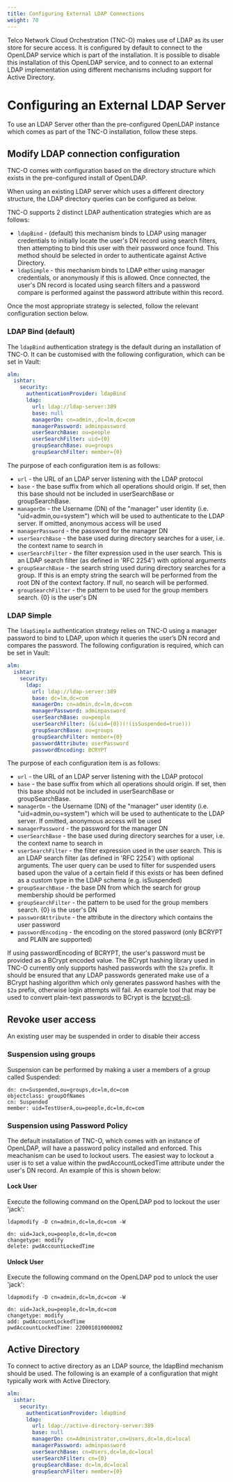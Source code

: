 ```yaml
---
title: Configuring External LDAP Connections
weight: 70
---
```


Telco Network Cloud Orchestration (TNC-O) makes use of LDAP as its user store for secure access. It is configured by default to connect to the OpenLDAP service which is part of the installation. It is possible to disable this installation of this OpenLDAP service, and to connect to an external LDAP implementation using different mechanisms including support for Active Directory.

# Configuring an External LDAP Server

To use an LDAP Server other than the pre-configured OpenLDAP instance which comes as part of the TNC-O installation, follow these steps.

## Modify LDAP connection configuration

TNC-O comes with configuration based on the directory structure which exists in the pre-configured install of OpenLDAP.

When using an existing LDAP server which uses a different directory structure, the LDAP directory queries can be configured as below.

TNC-O supports 2 distinct LDAP authentication strategies which are as follows:

- `ldapBind` - (default) this mechanism binds to LDAP using manager credentials to initially locate the user's DN record using search filters, then attempting to bind this user with their password once found. This method should be selected in order to authenticate against Active Directory.
- `ldapSimple` - this mechanism binds to LDAP either using manager credentials, or anonymously if this is allowed. Once connected, the user's DN record is located using search filters and a password compare is performed against the password attribute within this record.

Once the most appropriate strategy is selected, follow the relevant configuration section below.

### LDAP Bind (default)

The `ldapBind` authentication strategy is the default during an installation of TNC-O. It can be customised with the following configuration, which can be set in Vault:

```yaml
alm:
  ishtar:
    security:
      authenticationProvider: ldapBind
      ldap:
        url: ldap://ldap-server:389
        base: null        
        managerDn: cn=admin,,dc=lm,dc=com
        managerPassword: adminpassword  
        userSearchBase: ou=people
        userSearchFilter: uid={0}
        groupSearchBase: ou=groups
        groupSearchFilter: member={0}
```

The purpose of each configuration item is as follows:

- `url` - the URL of an LDAP server listening with the LDAP protocol
- `base` - the base suffix from which all operations should origin. If set, then this base should not be included in userSearchBase or groupSearchBase.
- `managerDn` - the Username (DN) of the "manager" user identity (i.e. "uid=admin,ou=system") which will be used to authenticate to the LDAP server. If omitted, anonymous access will be used
- `managerPassword` - the password for the manager DN
- `userSearchBase` - the base used during directory searches for a user, i.e. the context name to search in
- `userSearchFilter` - the filter expression used in the user search. This is an LDAP search filter (as defined in 'RFC 2254') with optional arguments
- `groupSearchBase` - the search string used during directory searches for a group. If this is an empty string the search will be performed from the root DN of the context factory. If null, no search will be performed.
- `groupSearchFilter` - the pattern to be used for the group members search. {0} is the user's DN

### LDAP Simple

The `ldapSimple` authentication strategy relies on TNC-O using a manager password to bind to LDAP, upon which it queries the user’s DN record and compares the password.  The following configuration is required, which can be set in Vault:

```yaml
alm:
  ishtar:
    security:
      ldap:
        url: ldap://ldap-server:389
        base: dc=lm,dc=com
        managerDn: cn=admin,dc=lm,dc=com
        managerPassword: adminpassword
        userSearchBase: ou=people
        userSearchFilter: (&(uid={0})(!(isSuspended=true)))
        groupSearchBase: ou=groups
        groupSearchFilter: member={0}
        passwordAttribute: userPassword
        passwordEncoding: BCRYPT 
```


The purpose of each configuration item is as follows:

- `url` - the URL of an LDAP server listening with the LDAP protocol
- `base` - the base suffix from which all operations should origin. If set, then this base should not be included in userSearchBase or groupSearchBase.
- `managerDn` - the Username (DN) of the "manager" user identity (i.e. "uid=admin,ou=system") which will be used to authenticate to the LDAP server. If omitted, anonymous access will be used
- `managerPassword` - the password for the manager DN
- `userSearchBase` - the base used during directory searches for a user, i.e. the context name to search in
- `userSearchFilter` - the filter expression used in the user search. This is an LDAP search filter (as defined in 'RFC 2254') with optional arguments. The user query can be used to filter for suspended users based upon the value of a certain field if this exists or has been defined as a custom type in the LDAP schema (e.g. isSuspended)
- `groupSearchBase` - the base DN from which the search for group membership should be performed
- `groupSearchFilter` - the pattern to be used for the group members search. {0} is the user's DN
- `passwordAttribute` - the attribute in the directory which contains the user password
- `passwordEncoding` - the encoding on the stored password (only BCRYPT and PLAIN are supported)

If using passwordEncoding of BCRYPT, the user's password must be provided as a BCrypt encoded value. The BCrypt hashing library used in TNC-O currently only supports hashed passwords with the `$2a` prefix. It should be ensured that any LDAP passwords generated make use of a BCrypt hashing algorithm which only generates password hashes with the `$2a` prefix, otherwise login attempts will fail. An example tool that may be used to convert plain-text passwords to BCrypt is the [bcrypt-cli](https://github.com/bitnami/bcrypt-cli).

## Revoke user access

An existing user may be suspended in order to disable their access

### Suspension using groups

Suspension can be performed by making a user a members of a group called Suspended:

```
dn: cn=Suspended,ou=groups,dc=lm,dc=com
objectclass: groupOfNames
cn: Suspended
member: uid=TestUserA,ou=people,dc=lm,dc=com
```

### Suspension using Password Policy

The default installation of TNC-O, which comes with an instance of OpenLDAP, will have a password policy installed and enforced. This meachanism can be used to lockout users. The easiest way to lockout a user is to set a value within the pwdAccountLockedTime attribute under the user's DN record. An example of this is shown below:

#### Lock User

Execute the following command on the OpenLDAP pod to lockout the user 'jack':
```
ldapmodify -D cn=admin,dc=lm,dc=com -W

dn: uid=Jack,ou=people,dc=lm,dc=com
changetype: modify
delete: pwdAccountLockedTime
```

#### Unlock User

Execute the following command on the OpenLDAP pod to unlock the user 'jack':
```
ldapmodify -D cn=admin,dc=lm,dc=com -W

dn: uid=Jack,ou=people,dc=lm,dc=com
changetype: modify
add: pwdAccountLockedTime
pwdAccountLockedTime: 22000101000000Z
```

## Active Directory

To connect to active directory as an LDAP source, the ldapBind mechanism should be used. The following is an example of a configuration that might typically work with Active Directory.

```yaml
alm:
  ishtar:
    security:
      authenticationProvider: ldapBind
      ldap:
        url: ldap://active-directory-server:389
        base: null        
        managerDn: cn=Administrator,cn=Users,dc=lm,dc=local
        managerPassword: adminpassword  
        userSearchBase: cn=Users,dc=lm,dc=local
        userSearchFilter: cn={0}
        groupSearchBase: dc=lm,dc=local
        groupSearchFilter: member={0}
```